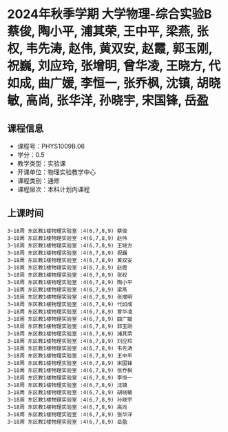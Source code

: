 # 2024年秋季学期 大学物理-综合实验B 蔡俊, 陶小平, 浦其荣, 王中平, 梁燕, 张权, 韦先涛, 赵伟, 黄双安, 赵霞, 郭玉刚, 祝巍, 刘应玲, 张增明, 曾华凌, 王晓方, 代如成, 曲广媛, 李恒一, 张乔枫, 沈镇, 胡晓敏, 高尚, 张华洋, 孙晓宇, 宋国锋, 岳盈






## 课程信息

- 课程号：PHYS1009B.06
- 学分：0.5
- 教学类型：实验课
- 开课单位：物理实验教学中心
- 课程类别：通修
- 课程层次：本科计划内课程

## 上课时间

```
3~18周 东区教1楼物理实验室 :4(6,7,8,9) 蔡俊
3~18周 东区教1楼物理实验室 :4(6,7,8,9) 赵伟
3~18周 东区教1楼物理实验室 :4(6,7,8,9) 王晓方
3~18周 东区教1楼物理实验室 :4(6,7,8,9) 祝巍
3~18周 东区教1楼物理实验室 :4(6,7,8,9) 黄双安
3~18周 东区教1楼物理实验室 :4(6,7,8,9) 赵霞
3~18周 东区教1楼物理实验室 :4(6,7,8,9) 张权
3~18周 东区教1楼物理实验室 :4(6,7,8,9) 陶小平
3~18周 东区教1楼物理实验室 :4(6,7,8,9) 梁燕
3~18周 东区教1楼物理实验室 :4(6,7,8,9) 张增明
3~18周 东区教1楼物理实验室 :4(6,7,8,9) 代如成
3~18周 东区教1楼物理实验室 :4(6,7,8,9) 曾华凌
3~18周 东区教1楼物理实验室 :4(6,7,8,9) 曲广媛
3~18周 东区教1楼物理实验室 :4(6,7,8,9) 郭玉刚
3~18周 东区教1楼物理实验室 :4(6,7,8,9) 浦其荣
3~18周 东区教1楼物理实验室 :4(6,7,8,9) 刘应玲
3~18周 东区教1楼物理实验室 :4(6,7,8,9) 韦先涛
3~18周 东区教1楼物理实验室 :4(6,7,8,9) 王中平
3~18周 东区教1楼物理实验室 :4(6,7,8,9) 宋国锋
3~18周 东区教1楼物理实验室 :4(6,7,8,9) 张乔枫
3~18周 东区教1楼物理实验室 :4(6,7,8,9) 李恒一
3~18周 东区教1楼物理实验室 :4(6,7,8,9) 沈镇
3~18周 东区教1楼物理实验室 :4(6,7,8,9) 胡晓敏
3~18周 东区教1楼物理实验室 :4(6,7,8,9) 孙晓宇
3~18周 东区教1楼物理实验室 :4(6,7,8,9) 高尚
3~18周 东区教1楼物理实验室 :4(6,7,8,9) 张华洋
3~18周 东区教1楼物理实验室 :4(6,7,8,9) 岳盈
```

